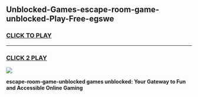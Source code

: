 
## Unblocked-Games-escape-room-game-unblocked-Play-Free-egswe
<h3>
<a href="https://premium76.site?title=escape-room-game-unblocked&ref=10A">CLICK TO PLAY</a></h3>
<hr>

<h3>
<a href="https://premium76.site?title=escape-room-game-unblocked&ref=10A">CLICK 2 PLAY</a>
  
</h3>

<a href="https://premium76.site?title=escape-room-game-unblocked&ref=10A"><img src="https://clearcache.store/games.png"></a>


**escape-room-game-unblocked games unblocked: Your Gateway to Fun and Accessible Online Gaming**
